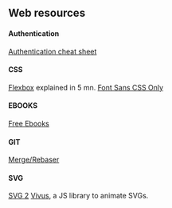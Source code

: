 ## Web resources


#### Authentication

[Authentication cheat sheet](https://www.owasp.org/index.php/Authentication_Cheat_Sheet)

#### CSS

[Flexbox](http://flexboxin5.com/) explained in 5 mn.
[Font Sans CSS Only](http://yusugomori.com/projects/css-sans/fonts)

#### EBOOKS

[Free Ebooks](http://freecomputerbooks.com/)

#### GIT

[Merge/Rebaser](http://git-scm.com/book/fr/v1/Les-branches-avec-Git-Rebaser)

#### SVG

[SVG 2](http://www.w3.org/Graphics/SVG/WG/wiki/SVG2_Requirements_Input)
[Vivus](http://maxwellito.github.io/vivus/), a JS library to animate SVGs.

